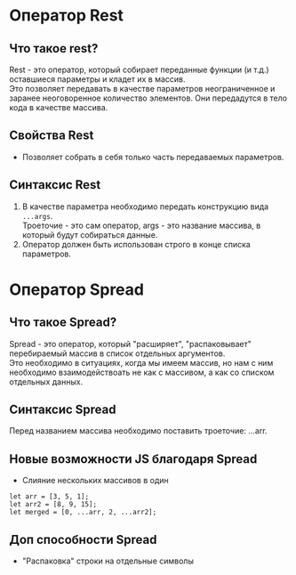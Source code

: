 # Оператор Rest

## Что такое rest?

Rest - это оператор, который собирает переданные функции (и т.д.) оставшиеся параметры и кладет их в массив.  
Это позволяет передавать в качестве параметров неограниченное и заранее неоговоренное количество элементов. Они передадутся в тело кода в качестве массива.

## Свойства Rest

- Позволяет собрать в себя только часть передаваемых параметров.  

## Синтаксис Rest

1. В качестве параметра необходимо передать конструкцию вида `...args`.  
Троеточие - это сам оператор, args - это название массива, в который будут собираться данные.
2. Оператор должен быть использован строго в конце списка параметров.

# Оператор Spread

## Что такое Spread? 

Spread - это оператор, который "расширяет", "распаковывает" перебираемый массив в список отдельных аргументов.  
Это необходимо в ситуациях, когда мы имеем массив, но нам с ним необходимо взаимодействоать не как с массивом, а как со списком отдельных данных.

## Синтаксис Spread

Перед названием массива необходимо поставить троеточие: ...arr.

## Новые возможности JS благодаря Spread

- Слияние нескольких массивов в один  
```
let arr = [3, 5, 1];
let arr2 = [8, 9, 15];
let merged = [0, ...arr, 2, ...arr2];
```

## Доп способности Spread

- "Распаковка" строки на отдельные символы